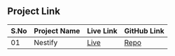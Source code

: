 ## Project  Link

| S.No | Project Name        | Live Link                                              | GitHub Link                                                   |
|------|---------------------|--------------------------------------------------------|---------------------------------------------------------------|
| 01   | Nestify             | [Live](https://nestify-1.onrender.com)                 | [Repo](https://github.com/harshali-kale/Nestify)              |
